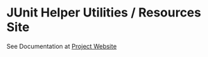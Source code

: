 # JUnit Helper Utilities / Resources Site

See Documentation at [Project Website](http://www.deventropy.org/junit-helper/)
